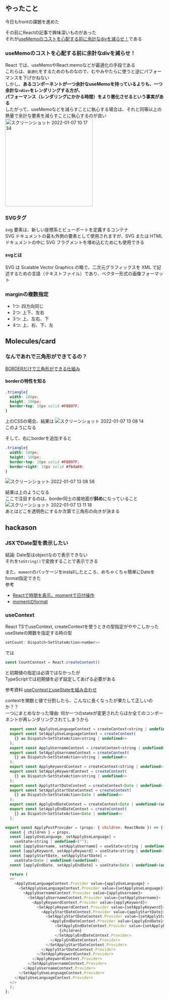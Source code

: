 ## やったこと
今日もfrontの課題を進めた

その前にReactの記事で興味深いものがあった  
それが[useMemoのコストを心配する前に余計なdivを減らせ！](https://zenn.dev/uhyo/articles/usememo-time-cost)である  

### useMemoのコストを心配する前に余計なdivを減らせ！


React では、useMemoやReact.memoなどが最適化の手段である  
これらは、`最適化`をするためのものなので、むやみやたらに使うと逆にパフォーマンスを下げかねない  
しかし、**あるコンポーネントが一つ余計なuseMemoを持っているよりも、一つ余計な`<div>`をレンダリングする方が、  
パフォーマンス（レンダリングにかかる時間）をより悪化させるという事実がある**  
したがって、useMemoなどを減らすことに執心する場合は、それと同等以上の熱量で余計な要素を減らすことに執心するのが良い  
<img width="278" alt="スクリーンショット 2022-01-07 10 17 34" src="https://user-images.githubusercontent.com/78260526/148475447-d119fa0c-896d-4011-9f55-8443e7823655.png">  

### SVGタグ
svg 要素は、新しい座標系とビューポートを定義するコンテナ  
SVG ドキュメントの最も外側の要素として使用されますが、SVG または HTML ドキュメントの中に SVG フラグメントを埋め込むためにも使用できる  

#### svgとは
SVG は Scalable Vector Graphics の略で、二次元グラフィックスを XML で記述するための言語（テキストファイル）であり、ベクター形式の画像フォーマット  

### marginの複数指定
- 1つ: 四方向同じ
- 2つ: 上下、左右
- 3つ: 上、左右、下
- 4つ: 上、右、下、左

## Molecules/card
### なんであれで三角形ができてるの？
[BORDERだけで三角形ができる仕組み](https://www.granfairs.com/blog/staff/make-triangle-with-css)  

#### borderの特性を知る
```css
.triangle{
  width: 100px;
  height: 100px;
  border-top: 10px solid #F0897F;
}
```
上のCSSの場合、結果は
![スクリーンショット 2022-01-07 13 08 14](https://user-images.githubusercontent.com/78260526/148490082-815a1d1c-40f0-4d44-a5a6-d26095806ab0.png)  
このようになる  

そして、右にborderを追加すると
```css
.triangle{
  width: 100px;
  height: 100px;
  border-top: 10px solid #F0897F;
  border-right: 10px solid #f6da69;
}
```
![スクリーンショット 2022-01-07 13 08 56](https://user-images.githubusercontent.com/78260526/148490132-7fee98b2-00aa-4227-b571-09d62b4e334b.png)  

結果は上のようになる  
ここで注目するのは、border同士の接地面が**斜め**になっていること  
![スクリーンショット 2022-01-07 13 11 18](https://user-images.githubusercontent.com/78260526/148490321-b40347f9-3bcb-42be-aca6-165e83eb867b.png)  
あとはどこを透明色にするか次第で三角形の向きが決まる  


## hackason
### JSXでDate型を表示したい
結論: Date型はobjectなので表示できない  
それを`toString()`で変換することで表示できる  

また、`moment`のパッケージをinstallしたところ、めちゃくちゃ簡単にDateをformat指定できた  
参考  
- [Reactで時間を表示。momentで日付操作](https://kazunaka.com/js-moment/?utm_source=rss&utm_medium=rss&utm_campaign=js-moment#outline__7)  
- [momentのformat](https://momentjs.com/docs/#/displaying/format/)  


### useContext
React TSでuseContext, createContextを使うときの型指定がややこしかった  
useStateの関数を指定する時の型
```js
setCount: Dispatch<SetStateAction<number>>
```
では
```js
const CountContext = React.createContext()
```
と初期値の指定は必須ではなかったが  
TypeScriptでは初期値を必ず設定してあげる必要がある  

参考資料
[useContextとuseStateを組み合わせ](https://qiita.com/Rascal823/items/0f53ffbb410505b707f8)  

contextを関数と値で分割したら、こんなに長くなったが果たして正しいのか？？  
一つにまとめなかった理由: 何か一つのstateが変更されたらほか全てのコンポーネントが再レンダリングされてしまうから  
```js
  export const ApplyUseLanguageContext = createContext<string | undefined>(undefined);
  export const SetApplyUseLanguageContext = createContext(
    {} as Dispatch<SetStateAction<string | undefined>>
  );
  export const ApplyUsernameContext = createContext<string | undefined>(undefined);
  export const SetApplyUsernameContext = createContext(
    {} as Dispatch<SetStateAction<string | undefined>>
  );
  export const ApplyKeywordContext = createContext<string | undefined>(undefined);
  export const SetApplyKeywordContext = createContext(
    {} as Dispatch<SetStateAction<string | undefined>>
  );
  export const ApplyStartDateContext = createContext<Date | undefined>(undefined);
  export const SetApplyStartDateContext = createContext(
    {} as Dispatch<SetStateAction<Date | undefined>>
  );
  export const ApplyEndDateContext = createContext<Date | undefined>(undefined);
  export const SetApplyEndDateContext = createContext(
    {} as Dispatch<SetStateAction<Date | undefined>>
  );

export const ApplyPostProvider = (props: { children: ReactNode }) => {
  const { children } = props;
  const [applyUseLanguage, setApplyUseLanguage] =
    useState<string | undefined>("");
  const [applyUsername, setApplyUsername] = useState<string | undefined>("");
  const [applyKeyword, setApplyKeyword] = useState<string | undefined>("");
  const [applyStartDate, setApplyStartDate] =
    useState<Date | undefined>(undefined);
  const [applyEndDate, setApplyEndDate] = useState<Date | undefined>(undefined);

  return (
  <>
    <ApplyUseLanguageContext.Provider value={applyUseLanguage} >
      <SetApplyUseLanguageContext.Provider value={setApplyUseLanguage}>
        <ApplyUsernameContext.Provider value={applyUsername}>
          <SetApplyUsernameContext.Provider value={setApplyUsername}>
            <ApplyKeywordContext.Provider value={applyKeyword}>
              <SetApplyKeywordContext.Provider value={setApplyKeyword}>
                <ApplyStartDateContext.Provider value={applyStartDate}>
                  <SetApplyStartDateContext.Provider value={setApplyStartDate}>
                    <ApplyEndDateContext.Provider value={applyEndDate}>
                      <SetApplyEndDateContext.Provider value={setApplyEndDate}>
                        {children}
                      </SetApplyEndDateContext.Provider>
                    </ApplyEndDateContext.Provider>
                  </SetApplyStartDateContext.Provider>
                </ApplyStartDateContext.Provider>
              </SetApplyKeywordContext.Provider>
            </ApplyKeywordContext.Provider>
          </SetApplyUsernameContext.Provider>
        </ApplyUsernameContext.Provider>
      </SetApplyUseLanguageContext.Provider>
    </ApplyUseLanguageContext.Provider>
  </>
  );
};
```

